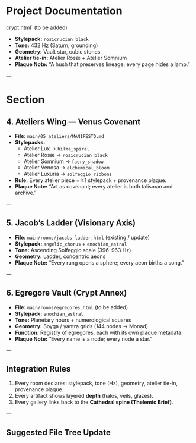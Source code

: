 # Project Documentation

crypt.html` (to be added)  
- **Stylepack:** `rosicrucian_black`  
- **Tone:** 432 Hz (Saturn, grounding)  
- **Geometry:** Vault star, cubic stones  
- **Atelier tie-in:** Atelier Rosæ + Atelier Somnium  
- **Plaque Note:** “A hush that preserves lineage; every page hides a lamp.”

—

# Section

## 4. Ateliers Wing — Venus Covenant

- **File:** `main/05_ateliers/MANIFESTO.md`  
- **Stylepacks:**  
  - Atelier Lux → `hilma_spiral`  
  - Atelier Rosæ → `rosicrucian_black`  
  - Atelier Somnium → `faery_shadow`  
  - Atelier Venosa → `alchemical_bloom`  
  - Atelier Luxuria → `solfeggio_ribbons`  
- **Rule:** Every atelier piece = ≥1 stylepack + provenance plaque.  
- **Plaque Note:** “Art as covenant; every atelier is both talisman and archive.”

—

## 5. Jacob’s Ladder (Visionary Axis)

- **File:** `main/rooms/jacobs-ladder.html` (existing / update)  
- **Stylepack:** `angelic_chorus` + `enochian_astral`  
- **Tone:** Ascending Solfeggio scale (396–963 Hz)  
- **Geometry:** Ladder, concentric aeons  
- **Plaque Note:** “Every rung opens a sphere; every aeon births a song.”

—

## 6. Egregore Vault (Crypt Annex)

- **File:** `main/rooms/egregores.html` (to be added)  
- **Stylepack:** `enochian_astral`  
- **Tone:** Planetary hours + numerological squares  
- **Geometry:** Soyga / yantra grids (144 nodes → Monad)  
- **Function:** Registry of egregores, each with its own plaque metadata.  
- **Plaque Note:** “Every name is a node; every node a star.”

—

## Integration Rules

1. Every room declares: stylepack, tone (Hz), geometry, atelier tie-in, provenance plaque.  
2. Every artifact shows layered **depth** (halos, veils, glazes).  
3. Every gallery links back to the **Cathedral spine (Thelemic Brief)**.  

—

## Suggested File Tree Update
